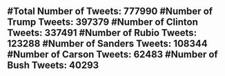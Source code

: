 #Total Number of Tweets: 777990 
#Number of Trump Tweets: 397379
#Number of Clinton Tweets: 337491
#Number of Rubio Tweets: 123288
#Number of Sanders Tweets: 108344
#Number of Carson Tweets: 62483
#Number of Bush Tweets: 40293
---

